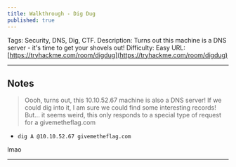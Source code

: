 ```yaml
---
title: Walkthrough - Dig Dug
published: true
---
```


Tags: Security, DNS, Dig, CTF.
Description: Turns out this machine is a DNS server - it's time to get your shovels out!
Difficulty: Easy
URL: [https://tryhackme.com/room/digdug](https://tryhackme.com/room/digdug)

* * *

## Notes

> Oooh, turns out, this 10.10.52.67 machine is also a DNS server! If we could dig into it, I am sure we could find some interesting records! But... it seems weird, this only responds to a special type of request for a givemetheflag.com

- `dig A @10.10.52.67 givemetheflag.com`

lmao

* * * 